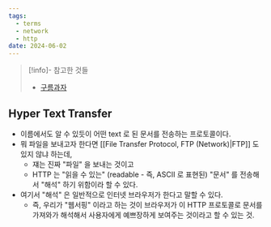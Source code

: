 ```yaml
---
tags:
  - terms
  - network
  - http
date: 2024-06-02
---
```

> [!info]- 참고한 것들
> - [구름과자](https://www.cloudflare.com/learning/ddos/glossary/hypertext-transfer-protocol-http/)

## Hyper Text Transfer

- 이름에서도 알 수 있듯이 어떤 text 로 된 문서를 전송하는 프로토콜이다.
- 뭐 파일을 보내고자 한다면 [[File Transfer Protocol, FTP (Network)|FTP]] 도 있지 않냐 하는데,
	- 쟤는 진짜 "파일" 을 보내는 것이고
	- HTTP 는 "읽을 수 있는" (readable - 즉, ASCII 로 표현된) "문서" 를 전송해서 "해석" 하기 위함이라 할 수 있다.
- 여기서 "해석" 은 일반적으로 인터넷 브라우저가 한다고 말할 수 있다.
	- 즉, 우리가 "웹서핑" 이라고 하는 것이 브라우저가 이 HTTP 프로토콜로 문서를 가져와가 해석해서 사용자에게 예쁘장하게 보여주는 것이라고 할 수 있는 것.